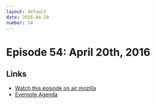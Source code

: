 ```yaml
---
layout: default
date: 2016-04-20
number: 54
---
```


# Episode 54: April 20th, 2016

## Links
* [Watch this episode on air mozilla](https://air.mozilla.org/the-joy-of-coding-episode-54/)
* [Evernote Agenda](https://www.evernote.com/l/AbIw5lWUpsVMy5QZVpcqOBX6JowfQouHfvM)

